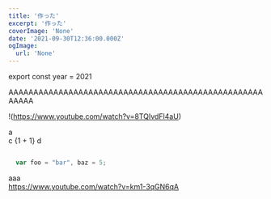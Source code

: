 ```yaml
---
title: '作った'
excerpt: '作った'
coverImage: 'None'
date: '2021-09-30T12:36:00.000Z'
ogImage:
  url: 'None'
---
```


export const year = 2021

AAAAAAAAAAAAAAAAAAAAAAAAAAAAAAAAAAAAAAAAAAAAAAAAAAAAAAAA

!(https://www.youtube.com/watch?v=8TQIvdFl4aU)

a <br/> c {1 + 1} d

<img src=""/>

```js
  var foo = "bar", baz = 5;
```
aaa<br/>https://www.youtube.com/watch?v=km1-3qGN6qA


